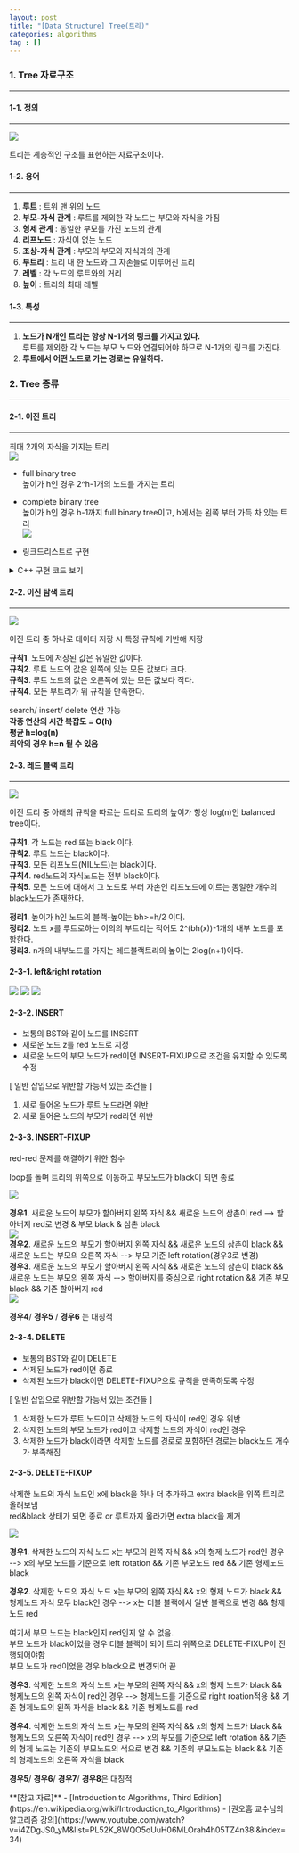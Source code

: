 ```yaml
---
layout: post
title: "[Data Structure] Tree(트리)"
categories: algorithms
tag : []
---
```


### 1. Tree 자료구조
---

#### 1-1. 정의 
---
![](https://krispedia.github.io/assets/images/tree_1.jpg)

트리는 계층적인 구조를 표현하는 자료구조이다.  

#### 1-2. 용어
---
1. **루트** : 트위 맨 위의 노드<br>
2. **부모-자식 관계** : 루트를 제외한 각 노드는 부모와 자식을 가짐<br>
3. **형제 관계** : 동일한 부모를 가진 노드의 관계<br>
4. **리프노드** : 자식이 없는 노드<br>
5. **조상-자식 관계** : 부모의 부모와 자식과의 관계<br>
6. **부트리** : 트리 내 한 노드와 그 자손들로 이루어진 트리<br>
7. **레벨** : 각 노드의 루트와의 거리<br>
8. **높이** : 트리의 최대 레벨<br>

#### 1-3. 특성
---
1. **노드가 N개인 트리는 항상 N-1개의 링크를 가지고 있다.**  
루트를 제외한 각 노드는 부모 노드와 연결되어야 하므로 N-1개의 링크를 가진다.  
2. **루트에서 어떤 노드로 가는 경로는 유일하다.**


### 2. Tree 종류
---

#### 2-1. 이진 트리
---
최대 2개의 자식을 가지는 트리<br>
![](https://krispedia.github.io/assets/images/binary_tree_1.jpg)


- full binary tree  
높이가 h인 경우 2^h-1개의 노드를 가지는 트리<br>
- complete binary tree  
높이가 h인 경우 h-1까지 full binary tree이고, h에서는 왼쪽 부터 가득 차 있는 트리<br>
![](https://krispedia.github.io/assets/images/binary_tree_2.jpg)


- 링크드리스트로 구현  
<details>
<summary>C++ 구현 코드 보기</summary>
<div markdown="1">

```cpp
```
</div>
</details>

#### 2-2. 이진 탐색 트리
---

![](https://krispedia.github.io/assets/images/binary_search_tree_1.jpg)

이진 트리 중 하나로 데이터 저장 시 특정 규칙에 기반해 저장<br>

**규칙1**. 노드에 저장된 값은 유일한 값이다.<br>
**규칙2**. 루트 노드의 값은 왼쪽에 있는 모든 값보다 크다.<br>
**규칙3**. 루트 노드의 값은 오른쪽에 있는 모든 값보다 작다.<br>
**규칙4**. 모든 부트리가 위 규칙을 만족한다.<br>

search/ insert/ delete 연산 가능<br>
**각종 연산의 시간 복잡도 = O(h)**  
**평균 h=log(n)**    
**최악의 경우 h=n 될 수 있음**  

#### 2-3. 레드 블랙 트리
---

![](https://krispedia.github.io/assets/images/red_black_tree_1.jpg)

이진 트리 중 아래의 규칙을 따르는 트리로 트리의 높이가 항상 log(n)인 balanced tree이다.<br>

**규칙1**. 각 노드는 red 또는 black 이다.<br>
**규칙2**. 루트 노드는 black이다.<br>
**규칙3**. 모든 리프노드(NIL노드)는 black이다.<br>
**규칙4**. red노드의 자식노드는 전부 black이다.<br>
**규칙5**. 모든 노드에 대해서 그 노드로 부터 자손인 리프노드에 이르는 동일한 개수의 black노드가 존재한다.<br>

**정리1**. 높이가 h인 노드의 블랙-높이는 bh>=h/2 이다.<br>
**정리2**. 노드 x를 루트로하는 이의의 부트리는 적어도 2^(bh(x))-1개의 내부 노드를 포함한다.<br>
**정리3**. n개의 내부노드를 가지는 레드블랙트리의 높이는 2log(n+1)이다.<br>

#### 2-3-1. left&right rotation
![](https://krispedia.github.io/assets/images/red_black_tree_2.jpg)
![](https://krispedia.github.io/assets/images/red_black_tree_3.jpg)
![](https://krispedia.github.io/assets/images/red_black_tree_4.jpg)

#### 2-3-2. INSERT
- 보통의 BST와 같이 노드를 INSERT<br>
- 새로운 노드 z를 red 노드로 지정<br>
- 새로운 노드의 부모 노드가 red이면 INSERT-FIXUP으로 조건을 유지할 수 있도록 수정<br>

[ 일반 삽입으로 위반할 가능서 있는 조건들 ]<br>
1. 새로 들어온 노드가 루트 노드라면 위반<br>
1. 새로 들어온 노드의 부모가 red라면 위반<br>

#### 2-3-3. INSERT-FIXUP
red-red 문제를 해결하기 위한 함수<br>

loop를 돌며 트리의 위쪽으로 이동하고 부모노드가 black이 되면 종료<br>

![](https://krispedia.github.io/assets/images/red_black_tree_7.jpg)

**경우1**. 새로운 노드의 부모가 할아버지 왼쪽 자식 && 새로운 노드의 삼촌이 red --> 할아버지 red로 변경 & 부모 black & 삼촌 black<br>
![](https://krispedia.github.io/assets/images/red_black_tree_5.jpg)<br>
**경우2**. 새로운 노드의 부모가 할아버지 왼쪽 자식 && 새로운 노드의 삼촌이 black && 새로운 노드는 부모의 오른쪽 자식 --> 부모 기준 left rotation(경우3로 변경)<br>
**경우3**. 새로운 노드의 부모가 할아버지 왼쪽 자식 && 새로운 노드의 삼촌이 black && 새로운 노드는 부모의 왼쪽 자식 --> 할아버지를 중심으로 right rotation && 기존 부모 black && 기존 할아버지 red<br>
![](https://krispedia.github.io/assets/images/red_black_tree_6.jpg)

**경우4**/ **경우5** / **경우6** 는 대칭적<br>


#### 2-3-4. DELETE
- 보통의 BST와 같이 DELETE<br>
- 삭제된 노드가 red이면 종료<br>
- 삭제된 노드가 black이면 DELETE-FIXUP으로 규칙을 만족하도록 수정<br>

[ 일반 삽입으로 위반할 가능서 있는 조건들 ]<br>
1. 삭제한 노드가 루트 노드이고 삭제한 노드의 자식이 red인 경우 위반<br>
1. 삭제한 노드의 부모 노드가 red이고 삭제할 노드의 자식이 red인 경우<br>
1. 삭제한 노드가 black이라면 삭제할 노드를 경로로 포함하던 경로는 black노드 개수가 부족해짐<br>

#### 2-3-5. DELETE-FIXUP
삭제한 노드의 자식 노드인 x에 black을 하나 더 추가하고 extra black을 위쪽 트리로 올려보냄<br>
red&black 상태가 되면 종료 or 루트까지 올라가면 extra black을 제거<br>

![](https://krispedia.github.io/assets/images/red_black_tree_8.jpg)

**경우1**. 삭제한 노드의 자식 노드 x는 부모의 왼쪽 자식 && x의 형제 노드가 red인 경우 --> x의 부모 노드를 기준으로 left rotation && 기존 부모노드 red && 기존 형제노드 black<br>

**경우2**. 삭제한 노드의 자식 노드 x는 부모의 왼쪽 자식 && x의 형제 노드가 black && 형제노드 자식 모두 black인 경우 --> x는 더블 블랙에서 일반 블랙으로 변경 && 형제노드 red<br>

여기서 부모 노드는 black인지 red인지 알 수 없음.<br>
부모 노드가 black이었을 경우 더블 블랙이 되어 트리 위쪽으로 DELETE-FIXUP이 진행되어야함<br>
부모 노드가 red이었을 경우 black으로 변경되어 끝<br>

**경우3**. 삭제한 노드의 자식 노드 x는 부모의 왼쪽 자식 && x의 형제 노드가 black && 형제노드의 왼쪽 자식이 red인 경우 --> 형제노드를 기준으로 right roation적용 && 기존 형제노드의 왼쪽 자식을 black && 기존 형제노드를 red<br>

**경우4**. 삭제한 노드의 자식 노드 x는 부모의 왼쪽 자식 && x의 형제 노드가 black && 형제노드의 오른쪽 자식이 red인 경우 --> x의 부모를 기준으로 left rotation && 기존의 형제 노드는 기존의 부모노드의 색으로 변경 && 기존의 부모노드는 black && 기존의 형제노드의 오른쪽 자식을 black<br>


**경우5**/ **경우6**/ **경우7**/ **경우8**은 대칭적<br>

<div class="divider"></div>
**[참고 자료]**
- [Introduction to Algorithms, Third Edition](https://en.wikipedia.org/wiki/Introduction_to_Algorithms)
- [권오흠 교수님의 알고리즘 강의](https://www.youtube.com/watch?v=i4ZDgJS0_yM&list=PL52K_8WQO5oUuH06MLOrah4h05TZ4n38l&index=34)